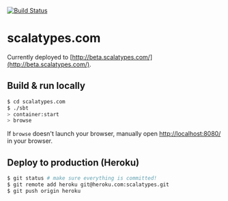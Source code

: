 [![Build Status](https://ymasory.ci.cloudbees.com/job/scalatypes.com/badge/icon)](https://ymasory.ci.cloudbees.com/job/scalatypes.com/)
# scalatypes.com #

Currently deployed to [http://beta.scalatypes.com/](http://beta.scalatypes.com/).

## Build & run locally ##

```sh
$ cd scalatypes.com
$ ./sbt
> container:start
> browse
```

If `browse` doesn't launch your browser, manually open [http://localhost:8080/](http://localhost:8080/) in your browser.

## Deploy to production (Heroku) ##

```sh
$ git status # make sure everything is committed!
$ git remote add heroku git@heroku.com:scalatypes.git
$ git push origin heroku
```
